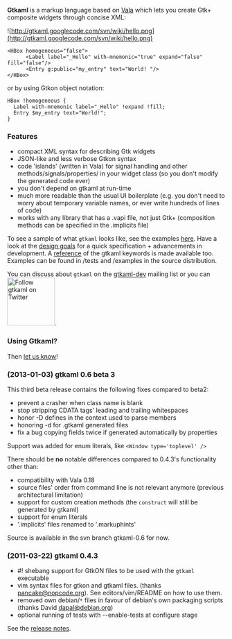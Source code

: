 **Gtkaml** is a markup language based on [Vala](http://live.gnome.org/Vala) which lets you create Gtk+ composite widgets through concise XML:

![http://gtkaml.googlecode.com/svn/wiki/hello.png](http://gtkaml.googlecode.com/svn/wiki/hello.png)
```
<HBox homogeneous="false">  
      <Label label="_Hello" with-mnemonic="true" expand="false" fill="false"/>  
      <Entry g:public="my_entry" text="World! "/>
</HBox>
```

or by using Gtkon object notation:

```
HBox !homogeneous {
  Label with-mnemonic label="_Hello" !expand !fill;
  Entry $my_entry text="World!";
}
```

### Features ###
  * compact XML syntax for describing Gtk widgets
  * JSON-like and less verbose Gtkon syntax
  * code 'islands' (written in Vala) for signal handling and other methods/signals/properties/ in your widget class (so you don't modify the generated code ever)
  * you don't depend on gtkaml at run-time
  * much more readable than the usual UI boilerplate (e.g. you don't need to worry about temporary variable names, or ever write hundreds of lines of code)
  * works with any library that has a .vapi file, not just Gtk+ (composition methods can be specified in the .implicits file)


To see a sample of what `gtkaml` looks like, see the examples [here](Example.md).
Have a look at the [design goals](DesignGoals.md) for a quick specification + advancements in development. A [reference](Reference.md) of the gtkaml keywords is made available too. Examples can be found in /tests and /examples in the source distribution.

You can discuss about `gtkaml` on the [gtkaml-dev](http://groups.google.com/group/gtkaml-dev) mailing list or you can <a href='http://www.twitter.com/gtkaml'><img width='110' alt='Follow gtkaml on Twitter' src='http://twitter-badges.s3.amazonaws.com/follow_us-a.png' /></a>.

### Using Gtkaml? ###
Then [let us know](GtkamlUsers.md)!

### (2013-01-03) gtkaml 0.6 beta 3 ###
This third beta release contains the following fixes compared to beta2:
  * prevent a crasher when class name is blank
  * stop stripping CDATA tags' leading and trailing whitespaces
  * honor -D defines in the context used to parse members
  * honoring -d for .gtkaml generated files
  * fix a bug copying fields twice if generated automatically by properties

Support was added for enum literals, like `<Window type='toplevel' />`

There should be **no** notable differences compared to 0.4.3's functionality other than:
  * compatibility with Vala 0.18
  * source files' order from command line is not relevant anymore (previous architectural limitation)
  * support for custom creation methods (the `construct` will still be generated by gtkaml)
  * support for enum literals
  * '.implicits' files renamed to '.markuphints'

Source is available in the svn branch gtkaml-0.6 for now.


### (2011-03-22) gtkaml 0.4.3 ###
  * #! shebang support for GtkON files to be used with the `gtkaml` executable
  * vim syntax files for gtkon and gtkaml files. (thanks pancake@nopcode.org). See editors/vim/README on how to use them.
  * removed own debian/`*` files in favour of debian's own packaging scripts (thanks David <dapal@debian.org>)
  * optional running of tests with --enable-tests at configure stage

See the [release notes](ReleaseNotes.md).

